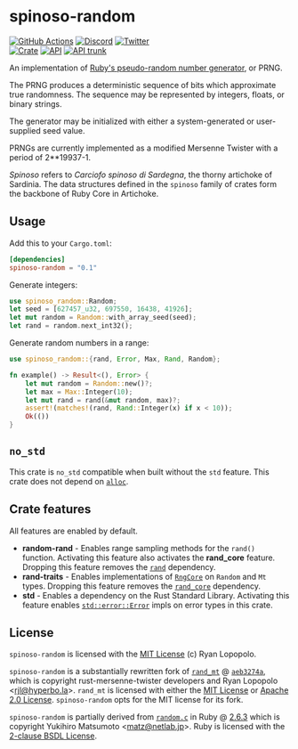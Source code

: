 # spinoso-random

[![GitHub Actions](https://github.com/artichoke/artichoke/workflows/CI/badge.svg)](https://github.com/artichoke/artichoke/actions)
[![Discord](https://img.shields.io/discord/607683947496734760)](https://discord.gg/QCe2tp2)
[![Twitter](https://img.shields.io/twitter/follow/artichokeruby?label=Follow&style=social)](https://twitter.com/artichokeruby)
<br>
[![Crate](https://img.shields.io/crates/v/spinoso-random.svg)](https://crates.io/crates/spinoso-random)
[![API](https://docs.rs/spinoso-random/badge.svg)](https://docs.rs/spinoso-random)
[![API trunk](https://img.shields.io/badge/docs-trunk-blue.svg)](https://artichoke.github.io/artichoke/spinoso_random/)

An implementation of [Ruby's pseudo-random number generator][ruby-random], or
PRNG.

The PRNG produces a deterministic sequence of bits which approximate true
randomness. The sequence may be represented by integers, floats, or binary
strings.

The generator may be initialized with either a system-generated or user-supplied
seed value.

PRNGs are currently implemented as a modified Mersenne Twister with a period of
2\*\*19937-1.

_Spinoso_ refers to _Carciofo spinoso di Sardegna_, the thorny artichoke of
Sardinia. The data structures defined in the `spinoso` family of crates form the
backbone of Ruby Core in Artichoke.

## Usage

Add this to your `Cargo.toml`:

```toml
[dependencies]
spinoso-random = "0.1"
```

Generate integers:

```rust
use spinoso_random::Random;
let seed = [627457_u32, 697550, 16438, 41926];
let mut random = Random::with_array_seed(seed);
let rand = random.next_int32();
```

Generate random numbers in a range:

```rust
use spinoso_random::{rand, Error, Max, Rand, Random};

fn example() -> Result<(), Error> {
    let mut random = Random::new()?;
    let max = Max::Integer(10);
    let mut rand = rand(&mut random, max)?;
    assert!(matches!(rand, Rand::Integer(x) if x < 10));
    Ok(())
}
```

## `no_std`

This crate is `no_std` compatible when built without the `std` feature. This
crate does not depend on [`alloc`].

## Crate features

All features are enabled by default.

- **random-rand** - Enables range sampling methods for the `rand()` function.
  Activating this feature also activates the **rand_core** feature. Dropping
  this feature removes the [`rand`] dependency.
- **rand-traits** - Enables implementations of [`RngCore`] on `Random` and `Mt`
  types. Dropping this feature removes the [`rand_core`] dependency.
- **std** - Enables a dependency on the Rust Standard Library. Activating this
  feature enables [`std::error::Error`] impls on error types in this crate.

## License

`spinoso-random` is licensed with the [MIT License](../LICENSE) (c) Ryan
Lopopolo.

`spinoso-random` is a substantially rewritten fork of [`rand_mt`] @
[`aeb3274a`][rand-mt-forked-at], which is copyright rust-mersenne-twister
developers and Ryan Lopopolo \<rjl@hyperbo.la\>. `rand_mt` is licensed with
either the [MIT License][rand-mt-mit] or [Apache 2.0 License][rand-mt-apache].
`spinoso-random` opts for the MIT license for its fork.

`spinoso-random` is partially derived from [`random.c`] in Ruby @
[2.6.3][ruby-2.6.3] which is copyright Yukihiro Matsumoto \<matz@netlab.jp\>.
Ruby is licensed with the [2-clause BSDL License][ruby-license].

[ruby-random]: https://ruby-doc.org/core-2.6.3/Random.html
[`alloc`]: https://doc.rust-lang.org/alloc/
[`rngcore`]: https://docs.rs/rand_core/latest/rand_core/trait.RngCore.html
[`rand`]: https://crates.io/crates/rand
[`rand_core`]: https://crates.io/crates/rand_core
[`std::error::error`]: https://doc.rust-lang.org/std/error/trait.Error.html
[`rand_mt`]: https://crates.io/crates/rand_mt/3.0.0
[rand-mt-forked-at]:
  https://github.com/artichoke/rand_mt/tree/aeb3274a3aa3caa68ba379c141d2c55b1b21828e
[rand-mt-mit]:
  https://github.com/artichoke/rand_mt/blob/aeb3274a3aa3caa68ba379c141d2c55b1b21828e/LICENSE-MIT
[rand-mt-apache]:
  https://github.com/artichoke/rand_mt/blob/aeb3274a3aa3caa68ba379c141d2c55b1b21828e/LICENSE-APACHE
[`random.c`]: https://github.com/ruby/ruby/blob/v2_6_3/random.c
[ruby-2.6.3]: https://github.com/ruby/ruby/tree/v2_6_3
[ruby-license]: https://github.com/ruby/ruby/blob/v2_6_3/COPYING

